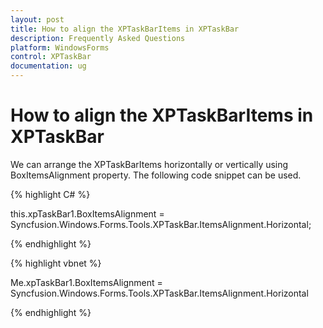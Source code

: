 ```yaml
---
layout: post
title: How to align the XPTaskBarItems in XPTaskBar
description: Frequently Asked Questions
platform: WindowsForms
control: XPTaskBar
documentation: ug
---
```

# How to align the XPTaskBarItems in XPTaskBar

We can arrange the XPTaskBarItems horizontally or vertically using BoxItemsAlignment property. The following code snippet can be 
used.

{% highlight C# %}  

this.xpTaskBar1.BoxItemsAlignment = Syncfusion.Windows.Forms.Tools.XPTaskBar.ItemsAlignment.Horizontal;

{% endhighlight %}



 {% highlight vbnet %} 

Me.xpTaskBar1.BoxItemsAlignment = Syncfusion.Windows.Forms.Tools.XPTaskBar.ItemsAlignment.Horizontal

{% endhighlight %}